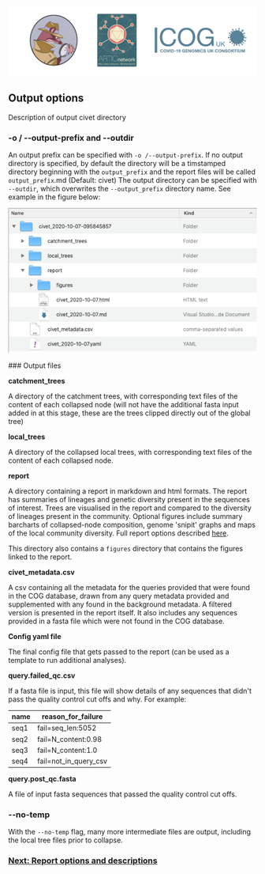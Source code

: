 ![](./doc_figures/website_header.png)


## Output options

Description of output civet directory


### -o / --output-prefix and --outdir

An output prefix can be specified with `-o /--output-prefix`. If no output directory is specified, by default the directory will be a timstamped directory beginning with the `output_prefix` and the report files will be called `output_prefix`.md  (Default: civet) The output directory can be specified with `--outdir`, which overwrites the `--output_prefix` directory name. See example in the figure below:


![](./doc_figures/civet_outdir.png)

### Output files

<strong>catchment_trees</strong>

A directory of the catchment trees, with corresponding text files of the content of each collapsed node (will not have the additional fasta input added in at this stage, these are the trees clipped directly out of the global tree)

<strong>local_trees</strong>

A directory of the collapsed local trees, with corresponding text files of the content of each collapsed node. 

<strong>report</strong>

A directory containing a report in markdown and html formats. The report has summaries of lineages and genetic diversity present in the sequences of interest. Trees are visualised in the report and compared to the diversity of lineages present in the community. Optional figures include summary barcharts of collapsed-node composition, genome 'snipit' graphs and maps of the local community diversity. Full report options described [here](./report_docs.md).

This directory also contains a `figures` directory that contains the figures linked to the report.  

<strong>civet_metadata.csv</strong>

A csv containing all the metadata for the queries provided that were found in the COG database, drawn from any query metadata provided and supplemented with any found in the background metadata. A filtered version is presented in the report itself. It also includes any sequences provided in a fasta file which were not found in the COG database.

<strong>Config yaml file</strong>

The final config file that gets passed to the report (can be used as a template to run additional analyses).

<strong>query.failed_qc.csv</strong>

If a fasta file is input, this file will show details of any sequences that didn't pass the quality control cut offs and why. For example:

| name | reason_for_failure |
| --- | --- |
| seq1  | fail=seq_len:5052 |
| seq2 | fail=N_content:0.98 |
| seq3 | fail=N_content:1.0 | 
| seq4 | fail=not_in_query_csv | 

<strong>query.post_qc.fasta</strong>

A file of input fasta sequences that passed the quality control cut offs.


### --no-temp

With the ``--no-temp`` flag, many more intermediate files are output, including the local tree files prior to collapse. 

### [Next: Report options and descriptions](./report_docs.md)